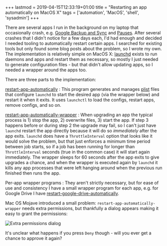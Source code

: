 +++
lastmod = 2019-04-15T12:33:19+01:00
title = "Restarting an app automatically on MacOS X"
tags = ['automation', 'MacOS', 'shell', 'sysadmin']
+++

There are several apps I run in the background on my laptop that occasionally
crash, e.g. [Google Backup and
Sync](https://www.google.com/drive/download/backup-and-sync/) and
[Pauses](https://itunes.apple.com/ie/app/pauses/id481375590?mt=12). After
several crashes that I didn't notice for a few days each, I'd had enough and
decided I needed tooling to automatically restart certain apps. I searched for
existing tools but only found some blog posts about the problem, so I wrote my
own. The implementation is relatively simple on MacOS X:
[launchd](https://developer.apple.com/library/archive/documentation/MacOSX/Conceptual/BPSystemStartup/Chapters/CreatingLaunchdJobs.html)
exists to run daemons and apps and restart them as necessary, so mostly I just
needed to generate configuration files - but that didn't allow updating apps, so
I needed a wrapper around the apps too.

There are three parts to the implementation:

[restart-app-automatically](https://github.com/tobinjt/bin/blob/master/restart-app-automatically)
: This program generates and manages
[plist](https://en.wikipedia.org/wiki/Property_list) files that configure
`launchd` to start the desired app (via the wrapper below) and restart it when
it exits. It uses `launchctl` to load the configs, restart apps, remove configs,
and so on.

[restart-app-automatically-wrapper](https://github.com/tobinjt/bin/blob/master/restart-app-automatically-wrapper)
: When upgrading an app the typical process is 1) stop the app, 2) overwrite
files, 3) start the app. If step 3 happens before or during step 2 the upgrade
may fail, so I can't just have `launchd` restart the app directly because it
will do so _immediately_ after the app exits. `launchd` does have a
`ThrottleInterval` option that looks like it would solve the problem, but that
just enforces a minimum time period between job starts, so if a job has been
running for longer than `ThrottleInterval` seconds (true in the common case) it
will start again immediately. The wrapper sleeps for 60 seconds after the app
exits to give upgrades a chance, and when the wrapper is executed again by
`launchd` it kills any app processes that were left hanging around when the
previous run finished then runs the app.

Per-app wrapper programs
: They aren't strictly necessary, but for ease of use and consistency I have a
small wrapper program for each app, e.g. for Google Drive I have
[restart-google-drive-automatically](https://github.com/tobinjt/bin/blob/master/restart-google-drive-automatically).

Mac OS Mojave introduced a small problem: `restart-app-automatically-wrapper`
needs extra permissions, but thankfully a dialog appears making it easy to grant
the permissions:

![Extra permissions
dialog](/images/restart-app-automatically-wrapper_extra-permissions-dialog.png)

It's unclear what happens if you press `Deny` though - will you ever get a
chance to approve it again?
